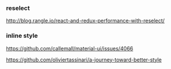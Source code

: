 ### reselect

<http://blog.rangle.io/react-and-redux-performance-with-reselect/>

### inline style

https://github.com/callemall/material-ui/issues/4066

https://github.com/oliviertassinari/a-journey-toward-better-style

